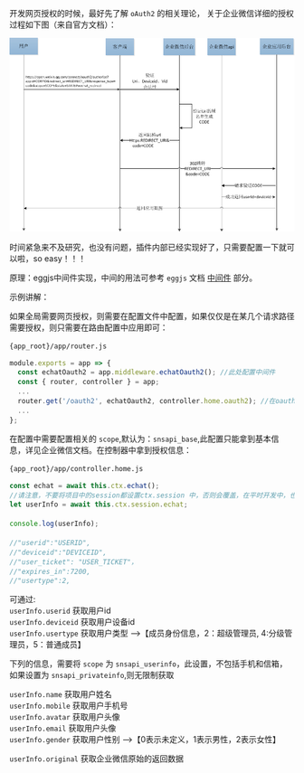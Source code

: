 开发网页授权的时候，最好先了解 `oAuth2` 的相关理论， 关于企业微信详细的授权过程如下图（来自官方文档）：

![Oauth2授权过程](./images/oauth.png "Oauth2授权过程")   

时间紧急来不及研究，也没有问题，插件内部已经实现好了，只需要配置一下就可以啦，so easy！！！

原理：eggjs中间件实现，中间的用法可参考 `eggjs` 文档 [中间件](eggjs.org/zh-cn/basics/middleware.html#使用中间件) 部分。

示例讲解：

如果全局需要网页授权，则需要在配置文件中配置，如果仅仅是在某几个请求路径需要授权，则只需要在路由配置中应用即可：

`{app_root}/app/router.js`

```js
module.exports = app => {
  const echatOauth2 = app.middleware.echatOauth2(); //此处配置中间件
  const { router, controller } = app;
  ...
  router.get('/oauth2', echatOauth2, controller.home.oauth2); //在oauth2中应用
  ...
};

```
在配置中需要配置相关的 `scope`,默认为：`snsapi_base`,此配置只能拿到基本信息，详见企业微信文档。在控制器中拿到授权信息：

`{app_root}/app/controller.home.js`

```js
const echat = await this.ctx.echat();
//请注意，不要将项目中的session都设置ctx.session 中，否则会覆盖，在平时开发中，也应该在session中对应自己的项目名称。如：存session时应为 ctx.session.projectName = {a: 1; b: 2}
let userInfo = await this.ctx.session.echat;

console.log(userInfo); 

//"userid":"USERID",
//"deviceid":"DEVICEID",
//"user_ticket": "USER_TICKET"，
//"expires_in":7200,
//"usertype":2,
```

可通过:   
`userInfo.userid` 获取用户id      
`userInfo.deviceid` 获取用户设备id   
`userInfo.usertype` 获取用户类型  -->【成员身份信息，2：超级管理员, 4:分级管理员，5：普通成员】   

下列的信息，需要将 `scope` 为 `snsapi_userinfo`，此设置，不包括手机和信箱，如果设置为 `snsapi_privateinfo`,则无限制获取   

`userInfo.name` 获取用户姓名      
`userInfo.mobile` 获取用户手机号   
`userInfo.avatar` 获取用户头像   
`userInfo.email` 获取用户头像   
`userInfo.gender` 获取用户性别  -->【0表示未定义，1表示男性，2表示女性】   

`userInfo.original` 获取企业微信原始的返回数据







